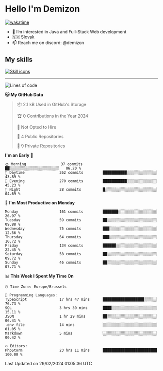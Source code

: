 # Hello I'm Demizon
[![wakatime](https://wakatime.com/badge/user/6ad1949f-d6d7-44f9-9eee-c35e54cc499b.svg)](https://wakatime.com/@6ad1949f-d6d7-44f9-9eee-c35e54cc499b)
- 👀 I’m interested in Java and Full-Stack Web development
- 🇸🇰 Slovak
- 📫 Reach me on discord: @demizon

## My skills
[![Skill icons](https://skillicons.dev/icons?i=java,js,ts,html,css,react,nextjs,tailwind,supabase,py,git,docker,linux,mysql,postgres,mongo&theme=dark)](https://github.com/Demizon3433)

---

<!--START_SECTION:waka-->
![Lines of code](https://img.shields.io/badge/From%20Hello%20World%20I%27ve%20Written-164.0%20thousand%20lines%20of%20code-blue)

**🐱 My GitHub Data** 

> 📦 2.1 kB Used in GitHub's Storage 
 > 
> 🏆 0 Contributions in the Year 2024
 > 
> 🚫 Not Opted to Hire
 > 
> 📜 4 Public Repositories 
 > 
> 🔑 9 Private Repositories 
 > 
**I'm an Early 🐤** 

```text
🌞 Morning                37 commits          ██░░░░░░░░░░░░░░░░░░░░░░░   06.20 % 
🌆 Daytime                262 commits         ███████████░░░░░░░░░░░░░░   43.89 % 
🌃 Evening                270 commits         ███████████░░░░░░░░░░░░░░   45.23 % 
🌙 Night                  28 commits          █░░░░░░░░░░░░░░░░░░░░░░░░   04.69 % 
```
📅 **I'm Most Productive on Monday** 

```text
Monday                   161 commits         ███████░░░░░░░░░░░░░░░░░░   26.97 % 
Tuesday                  59 commits          ██░░░░░░░░░░░░░░░░░░░░░░░   09.88 % 
Wednesday                75 commits          ███░░░░░░░░░░░░░░░░░░░░░░   12.56 % 
Thursday                 64 commits          ███░░░░░░░░░░░░░░░░░░░░░░   10.72 % 
Friday                   134 commits         ██████░░░░░░░░░░░░░░░░░░░   22.45 % 
Saturday                 58 commits          ██░░░░░░░░░░░░░░░░░░░░░░░   09.72 % 
Sunday                   46 commits          ██░░░░░░░░░░░░░░░░░░░░░░░   07.71 % 
```


📊 **This Week I Spent My Time On** 

```text
🕑︎ Time Zone: Europe/Brussels

💬 Programming Languages: 
TypeScript               17 hrs 47 mins      ███████████████████░░░░░░   76.73 % 
SQL                      3 hrs 30 mins       ████░░░░░░░░░░░░░░░░░░░░░   15.11 % 
JSON                     1 hr 29 mins        ██░░░░░░░░░░░░░░░░░░░░░░░   06.41 % 
.env file                14 mins             ░░░░░░░░░░░░░░░░░░░░░░░░░   01.05 % 
Markdown                 5 mins              ░░░░░░░░░░░░░░░░░░░░░░░░░   00.42 % 

🔥 Editors: 
PhpStorm                 23 hrs 11 mins      █████████████████████████   100.00 % 
```


 Last Updated on 29/02/2024 01:05:36 UTC
<!--END_SECTION:waka-->
